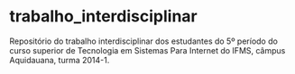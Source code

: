 # trabalho_interdisciplinar
Repositório do trabalho interdisciplinar dos estudantes do 5º período do curso  superior de Tecnologia em Sistemas Para Internet do IFMS, câmpus Aquidauana, turma 2014-1. 

